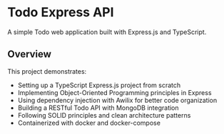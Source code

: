 # Todo Express API

A simple Todo web application built with Express.js and TypeScript.

## Overview

This project demonstrates:

- Setting up a TypeScript Express.js project from scratch
- Implementing Object-Oriented Programming principles in Express
- Using dependency injection with Awilix for better code organization
- Building a RESTful Todo API with MongoDB integration  
- Following SOLID principles and clean architecture patterns
- Containerized with docker and docker-compose